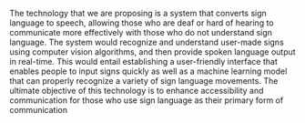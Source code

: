 The technology that we are proposing is a system that converts sign language to speech, allowing those who are deaf or hard of hearing to communicate more 
effectively with those who do not understand sign language. The system would recognize and understand user-made signs using computer vision algorithms, and then provide spoken language output in real-time. 
This would entail establishing a user-friendly interface that enables people to input signs quickly as well as a machine learning model that can properly recognize a variety of sign language movements. 
The ultimate objective of this technology is to enhance accessibility and communication for those who use sign language as their primary form of communication
